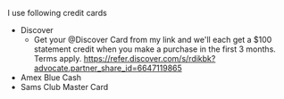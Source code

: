

I use following credit cards 
- Discover 
	- Get your @Discover Card from my link and we'll each get a $100 statement credit when you make a purchase in the first 3 months. Terms apply. https://refer.discover.com/s/rdikbk?advocate.partner_share_id=6647119865
- Amex Blue Cash 
- Sams Club Master Card

